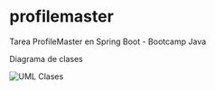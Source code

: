 # profilemaster
Tarea ProfileMaster en Spring Boot - Bootcamp Java

Diagrama de clases

![UML Clases](https://user-images.githubusercontent.com/95004741/188408802-267f7ce4-e629-42dd-ac8d-e4b59fd6a6d0.jpg)
